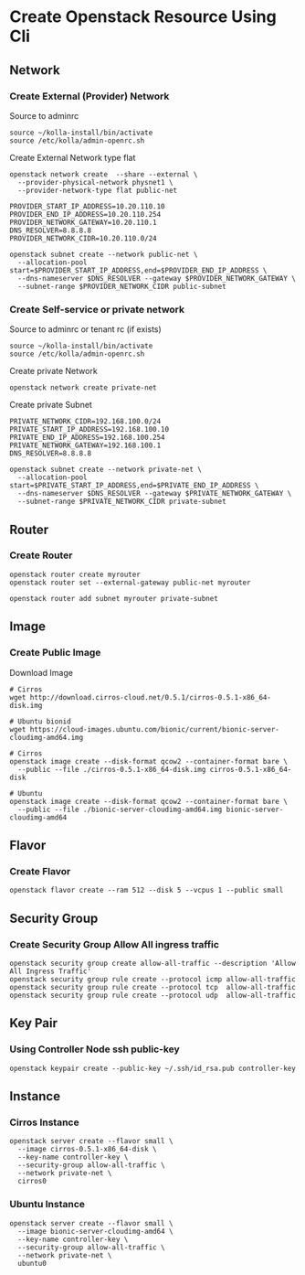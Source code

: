 # Create Openstack Resource Using Cli

## Network

### Create External (Provider) Network

Source to adminrc
```
source ~/kolla-install/bin/activate
source /etc/kolla/admin-openrc.sh
```

Create External Network type flat
```
openstack network create  --share --external \
  --provider-physical-network physnet1 \
  --provider-network-type flat public-net
```

```
PROVIDER_START_IP_ADDRESS=10.20.110.10
PROVIDER_END_IP_ADDRESS=10.20.110.254
PROVIDER_NETWORK_GATEWAY=10.20.110.1
DNS_RESOLVER=8.8.8.8
PROVIDER_NETWORK_CIDR=10.20.110.0/24

openstack subnet create --network public-net \
  --allocation-pool start=$PROVIDER_START_IP_ADDRESS,end=$PROVIDER_END_IP_ADDRESS \
  --dns-nameserver $DNS_RESOLVER --gateway $PROVIDER_NETWORK_GATEWAY \
  --subnet-range $PROVIDER_NETWORK_CIDR public-subnet
```

### Create Self-service or private network

Source to adminrc or tenant rc (if exists)
```
source ~/kolla-install/bin/activate
source /etc/kolla/admin-openrc.sh
```

Create private Network
```
openstack network create private-net
```

Create private Subnet
```
PRIVATE_NETWORK_CIDR=192.168.100.0/24
PRIVATE_START_IP_ADDRESS=192.168.100.10
PRIVATE_END_IP_ADDRESS=192.168.100.254
PRIVATE_NETWORK_GATEWAY=192.168.100.1
DNS_RESOLVER=8.8.8.8

openstack subnet create --network private-net \
  --allocation-pool start=$PRIVATE_START_IP_ADDRESS,end=$PRIVATE_END_IP_ADDRESS \
  --dns-nameserver $DNS_RESOLVER --gateway $PRIVATE_NETWORK_GATEWAY \
  --subnet-range $PRIVATE_NETWORK_CIDR private-subnet
```
## Router

### Create Router

```
openstack router create myrouter
openstack router set --external-gateway public-net myrouter
```

```
openstack router add subnet myrouter private-subnet
```

## Image

### Create Public Image

Download Image
```
# Cirros
wget http://download.cirros-cloud.net/0.5.1/cirros-0.5.1-x86_64-disk.img

# Ubuntu bionid
wget https://cloud-images.ubuntu.com/bionic/current/bionic-server-cloudimg-amd64.img
```

```
# Cirros
openstack image create --disk-format qcow2 --container-format bare \
  --public --file ./cirros-0.5.1-x86_64-disk.img cirros-0.5.1-x86_64-disk

# Ubuntu
openstack image create --disk-format qcow2 --container-format bare \
  --public --file ./bionic-server-cloudimg-amd64.img bionic-server-cloudimg-amd64
```

## Flavor

### Create Flavor

```
openstack flavor create --ram 512 --disk 5 --vcpus 1 --public small
```

## Security Group

### Create Security Group Allow All ingress traffic

```
openstack security group create allow-all-traffic --description 'Allow All Ingress Traffic'
openstack security group rule create --protocol icmp allow-all-traffic
openstack security group rule create --protocol tcp  allow-all-traffic
openstack security group rule create --protocol udp  allow-all-traffic
```

## Key Pair

### Using Controller Node ssh public-key

```
openstack keypair create --public-key ~/.ssh/id_rsa.pub controller-key
```

## Instance

### Cirros Instance

```
openstack server create --flavor small \
  --image cirros-0.5.1-x86_64-disk \
  --key-name controller-key \
  --security-group allow-all-traffic \
  --network private-net \
  cirros0
```

### Ubuntu Instance

```
openstack server create --flavor small \
  --image bionic-server-cloudimg-amd64 \
  --key-name controller-key \
  --security-group allow-all-traffic \
  --network private-net \
  ubuntu0
```